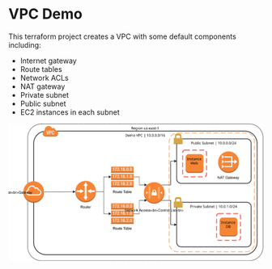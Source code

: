 # VPC Demo

This terraform project creates a VPC with some default components including:

* Internet gateway
* Route tables
* Network ACLs
* NAT gateway
* Private subnet
* Public subnet
* EC2 instances in each subnet

![VPC Diagram](./vpc-diagram.svg)
